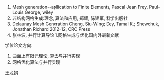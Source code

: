 
1. Mesh generation--apllication to Finite Elements, Pascal Jean Frey, Paul-Louis George, wiley
1. 非结构网格生成:理念, 算法和应用, 郑耀, 陈建军, 科学出版社
1. Delaunay Mesh Generation Cheng, Siu-Wing; Dey, Tamal K.; Shewchuk, Jonathan Richard 
2012-12, CRC Press
1. 张林波, 并行计算导论
1.网格生成与优化国内外最新文献

学位论文方向:
1. 曲面上有限元理论, 算法与并行实现 
1. 网格优化算法与并行实现

王龙娟
